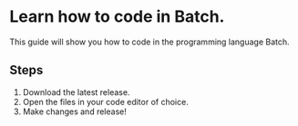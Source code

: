 # Learn how to code in Batch.
This guide will show you how to code in the programming language Batch.
## Steps
1. Download the latest release.
2. Open the files in your code editor of choice.
3. Make changes and release!

